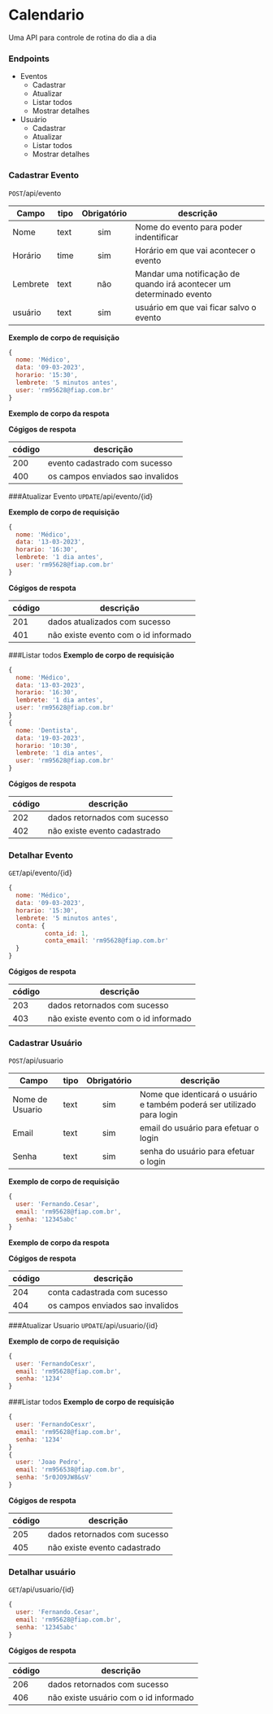 # Calendario

Uma API para controle de rotina do dia a dia 

### Endpoints

- Eventos 
    - Cadastrar
    - Atualizar
    - Listar todos
    - Mostrar detalhes
- Usuário
    - Cadastrar
    - Atualizar
    - Listar todos
    - Mostrar detalhes


### Cadastrar Evento
`POST`/api/evento

|Campo|tipo|Obrigatório|descrição
|------ |------|:-----------: |---------
|Nome|text|sim|Nome do evento para poder indentificar
|Horário| time | sim | Horário em que vai acontecer o evento
|Lembrete| text | não | Mandar uma notificação de quando irá acontecer um determinado evento
|usuário| text | sim | usuário em que vai ficar salvo o evento

**Exemplo de corpo de requisição**
```js
{
  nome: 'Médico',
  data: '09-03-2023',
  horario: '15:30',
  lembrete: '5 minutos antes',
  user: 'rm95628@fiap.com.br'
}

```

**Exemplo de corpo da respota**

**Cógigos de respota**

|código| descrição
| - | -
|200 | evento cadastrado com sucesso
|400 | os campos enviados sao invalidos


###Atualizar Evento
`UPDATE`/api/evento/{id}

**Exemplo de corpo de requisição**
```js
{
  nome: 'Médico',
  data: '13-03-2023',
  horario: '16:30',
  lembrete: '1 dia antes',
  user: 'rm95628@fiap.com.br'
}

```
**Cógigos de respota**

|código| descrição
| - | -
|201 | dados atualizados com sucesso
|401 | não existe evento com o id informado



###Listar todos
**Exemplo de corpo de requisição**
```js
{
  nome: 'Médico',
  data: '13-03-2023',
  horario: '16:30',
  lembrete: '1 dia antes',
  user: 'rm95628@fiap.com.br'
}
{
  nome: 'Dentista',
  data: '19-03-2023',
  horario: '10:30',
  lembrete: '1 dia antes',
  user: 'rm95628@fiap.com.br'
}

```

**Cógigos de respota**

|código| descrição
| - | -
|202 | dados retornados com sucesso
|402 | não existe evento cadastrado



### Detalhar Evento
`GET`/api/evento/{id}       
```js
{
  nome: 'Médico',
  data: '09-03-2023',
  horario: '15:30',
  lembrete: '5 minutos antes',
  conta: {
          conta_id: 1,
          conta_email: 'rm95628@fiap.com.br'
  }
}
```

**Cógigos de respota**

|código| descrição
| - | -
|203 | dados retornados com sucesso
|403 | não existe evento com o id informado


### Cadastrar Usuário
`POST`/api/usuario

|Campo|tipo|Obrigatório|descrição
|------ |------|:-----------: |---------
|Nome de Usuario|text|sim|Nome que identicará o usuário e também poderá ser utilizado para login
|Email| text | sim | email do usuário para efetuar o login
|Senha| text | sim | senha do usuário para efetuar o login

**Exemplo de corpo de requisição**
```js
{
  user: 'Fernando.Cesar',
  email: 'rm95628@fiap.com.br',
  senha: '12345abc'
}
```

**Exemplo de corpo da respota**

**Cógigos de respota**

|código| descrição
| - | -
|204 | conta cadastrada com sucesso
|404 | os campos enviados sao invalidos



###Atualizar Usuario
`UPDATE`/api/usuario/{id}

**Exemplo de corpo de requisição**
```js
{
  user: 'FernandoCesxr',
  email: 'rm95628@fiap.com.br',
  senha: '1234'
}
```

###Listar todos
**Exemplo de corpo de requisição**
```js
{
  user: 'FernandoCesxr',
  email: 'rm95628@fiap.com.br',
  senha: '1234'
}
{
  user: 'Joao Pedro',
  email: 'rm956538@fiap.com.br',
  senha: '5r0JO9JW8&sV'
}

```

**Cógigos de respota**

|código| descrição
| - | -
|205 | dados retornados com sucesso
|405 | não existe evento cadastrado





### Detalhar usuário
`GET`/api/usuario/{id}       
```js
{
  user: 'Fernando.Cesar',
  email: 'rm95628@fiap.com.br',
  senha: '12345abc'
}
```

**Cógigos de respota**

|código| descrição
| - | -
|206 | dados retornados com sucesso
|406 | não existe usuário com o id informado







